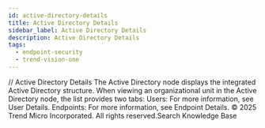 ```yaml
---
id: active-directory-details
title: Active Directory Details
sidebar_label: Active Directory Details
description: Active Directory Details
tags:
  - endpoint-security
  - trend-vision-one
---
```


/*<![CDATA[*/ $('#title').html($('meta[name=map-description]').attr('content')); /*]]>*/ Active Directory Details The Active Directory node displays the integrated Active Directory structure. When viewing an organizational unit in the Active Directory node, the list provides two tabs: Users: For more information, see User Details. Endpoints: For more information, see Endpoint Details. © 2025 Trend Micro Incorporated. All rights reserved.Search Knowledge Base